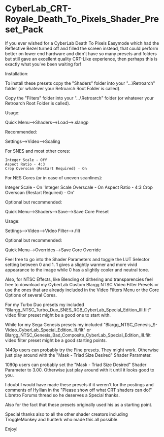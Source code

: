 # CyberLab_CRT-Royale_Death_To_Pixels_Shader_Preset_Pack

If you ever wished for a CyberLab Death To Pixels Easymode which had the Reflective Bezel turned off and filled the screen instead, that could perform better on lower end hardware and didn't have so many presets and folders but still gave an excellent quality CRT-Like experience, then perhaps this is exactly what you've been waiting for!


Installation:

To install these presets copy the "Shaders" folder into your "…\Retroarch\" folder (or whatever your Retroarch Root Folder is called).

Copy the "Filters" folder into your "…\Retroarch\" folder (or whatever your Retroarch Root Folder is called).


Usage:

Quick Menu-->Shaders-->Load--><choose shader preset>.slangp

Recommended:

Settings-->Video-->Scaling

For SNES and most other cores:

	Integer Scale - Off
	Aspect Ratio - 4:3
	Crop Overscan (Restart Required) - On

For NES Cores (or in case of uneven scanlines):

Integer Scale - On
	'Integer Scale Overscale - On
	Aspect Ratio - 4:3
	Crop Overscan (Restart Required) - On'

Optional but recommended:

Quick Menu-->Shaders-->Save-->Save Core <or Game> Preset


Usage:

Settings-->Video-->Video Filter--><choose video filter preset>.filt


Optional but recommended:

Quick Menu-->Overrides-->Save Core Override




Feel free to go into the Shader Parameters and toggle the LUT Selector setting between 0 and 1. 1 gives a slightly warmer and more vivid appearance to the image while 0 has a slightly cooler and neutral tone.

Also, for NTSC Effects, like Blending of dithering and transparencies feel free to download my CyberLab Custom Blargg NTSC Video Filter Presets or use the ones that are already included in the Video Filters Menu or the Core Options of several Cores.

For my Turbo Duo presets my included "Blargg_NTSC_Turbo_Duo_SNES_RGB_CyberLab_Special_Edition_III.filt" video filter preset might be a good one to start with.

While for my Sega Genesis presets my included "Blargg_NTSC_Genesis_S-Video_CyberLab_Special_Edition_III.filt" or Blargg_NTSC_Genesis_Bad_Composite_CyberLab_Special_Edition_III.filt video filter preset might be a good starting points.


1440p users can probably try the Fine presets. They might work. Otherwise just play around with the "Mask - Triad Size Desired" Shader Parameter.

1080p users can probably set the "Mask - Triad Size Desired" Shader Parameter to 3.00. Otherwise just play around with it until it looks good to you.


I doubt I would have made these presets if it weren't for the postings and comments of Hyllian in the "Please show off what CRT shaders can do!" Libretro Forums thread so he deserves a Special thanks.

Also for the fact that these presets originally used his as a starting point.

Special thanks also to all the other shader creators including TroggleMonkey and hunterk who made this all possible.



Enjoy! 

